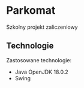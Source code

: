 # Parkomat
Szkolny projekt zaliczeniowy

## Technologie
Zastosowane technologie:
* Java OpenJDK 18.0.2
* Swing
